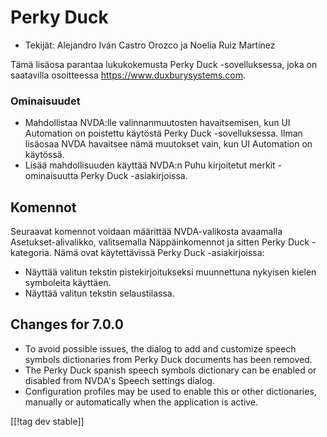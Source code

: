 # Perky Duck #

*	Tekijät: Alejandro Iván Castro Orozco ja Noelia Ruiz Martínez

Tämä lisäosa parantaa lukukokemusta Perky Duck -sovelluksessa, joka on
saatavilla osoitteessa <https://www.duxburysystems.com>.

### Ominaisuudet ###

* Mahdollistaa NVDA:lle valinnanmuutosten havaitsemisen, kun UI Automation
  on poistettu käytöstä Perky Duck -sovelluksessa. Ilman lisäosaa NVDA
  havaitsee nämä muutokset vain, kun UI Automation on käytössä.
* Lisää mahdollisuuden käyttää NVDA:n Puhu kirjoitetut merkit -ominaisuutta
  Perky Duck -asiakirjoissa.

## Komennot ##

Seuraavat komennot voidaan määrittää NVDA-valikosta avaamalla
Asetukset-alivalikko, valitsemalla Näppäinkomennot ja sitten Perky Duck
-kategoria. Nämä ovat käytettävissä Perky Duck -asiakirjoissa:

* Näyttää valitun tekstin pistekirjoitukseksi muunnettuna nykyisen kielen
  symboleita käyttäen.
* Näyttää valitun tekstin selaustilassa.

## Changes for 7.0.0 ##

* To avoid possible issues, the dialog to add and customize speech symbols
  dictionaries from Perky Duck documents has been removed.
* The Perky Duck spanish speech symbols dictionary can be enabled or
  disabled from NVDA's Speech settings dialog.
* Configuration profiles may be used to enable this or other dictionaries,
  manually or automatically when the application is active.

[[!tag dev stable]]

